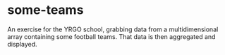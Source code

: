 # some-teams
An exercise for the YRGO school, grabbing data from a multidimensional array containing some football teams.
That data is then aggregated and displayed. 
